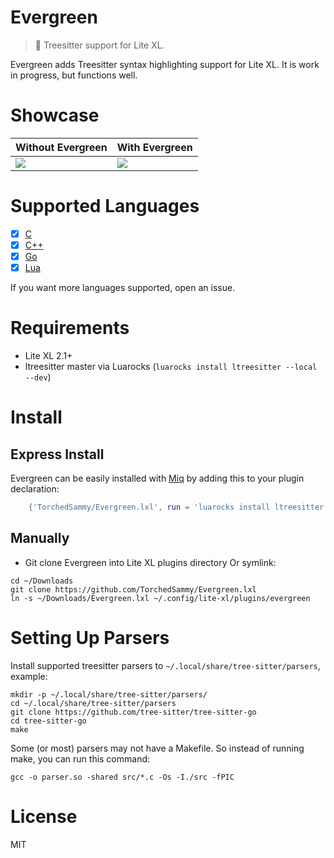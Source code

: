 # Evergreen
> 🌳 Treesitter support for Lite XL.

Evergreen adds Treesitter syntax highlighting support for Lite XL.
It is work in progress, but functions well.

# Showcase

| Without Evergreen                              | With Evergreen                                 |
| ---------------------------------------------- | ---------------------------------------------- |
| ![](https://safe.kashima.moe/6b3frqkk0q93.png) | ![](https://safe.kashima.moe/97eefjivjyza.png) |

# Supported Languages
- [x] [C][tree-sitter-c]
- [x] [C++][tree-sitter-cpp]
- [x] [Go][tree-sitter-go]
- [x] [Lua][tree-sitter-lua]

If you want more languages supported, open an issue.

# Requirements
- Lite XL 2.1+
- ltreesitter master via Luarocks (`luarocks install ltreesitter --local --dev`)

# Install
## Express Install
Evergreen can be easily installed with [Miq](https://github.com/TorchedSammy/Miq) by
adding this to your plugin declaration:
```lua
	{'TorchedSammy/Evergreen.lxl', run = 'luarocks install ltreesitter --local --dev'},
```

## Manually
- Git clone Evergreen into Lite XL plugins directory
Or symlink:  
```
cd ~/Downloads
git clone https://github.com/TorchedSammy/Evergreen.lxl
ln -s ~/Downloads/Evergreen.lxl ~/.config/lite-xl/plugins/evergreen
```

# Setting Up Parsers
Install supported treesitter parsers to `~/.local/share/tree-sitter/parsers`, example:
```
mkdir -p ~/.local/share/tree-sitter/parsers/
cd ~/.local/share/tree-sitter/parsers
git clone https://github.com/tree-sitter/tree-sitter-go
cd tree-sitter-go
make
```

Some (or most) parsers may not have a Makefile. So instead of running make,
you can run this command:  
```
gcc -o parser.so -shared src/*.c -Os -I./src -fPIC
```

# License
MIT

[tree-sitter-c]: https://github.com/tree-sitter/tree-sitter-c
[tree-sitter-cpp]: https://github.com/tree-sitter/tree-sitter-cpp
[tree-sitter-go]: https://github.com/tree-sitter/tree-sitter-go
[tree-sitter-lua]: https://github.com/MunifTanjim/tree-sitter-lua
